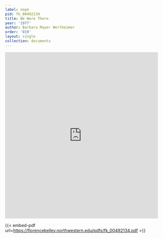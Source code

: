 ```yaml
---
label: nope
pid: fk_00492134
title: We Were There
year: '1977'
author: Barbara Mayer Wertheimer
order: '019'
layout: single
collection: documents
---
```

<iframe src="https://northwestern.app.box.com/embed/s/i792397c1d4dsme0240per5p17kk36c4?sortColumn=date&view=list" width="100%" height="550" frameborder="0" allowfullscreen webkitallowfullscreen msallowfullscreen></iframe>


{{< embed-pdf url=https://florencekelley.northwestern.edu/pdfs/fk_00492134.pdf >}}